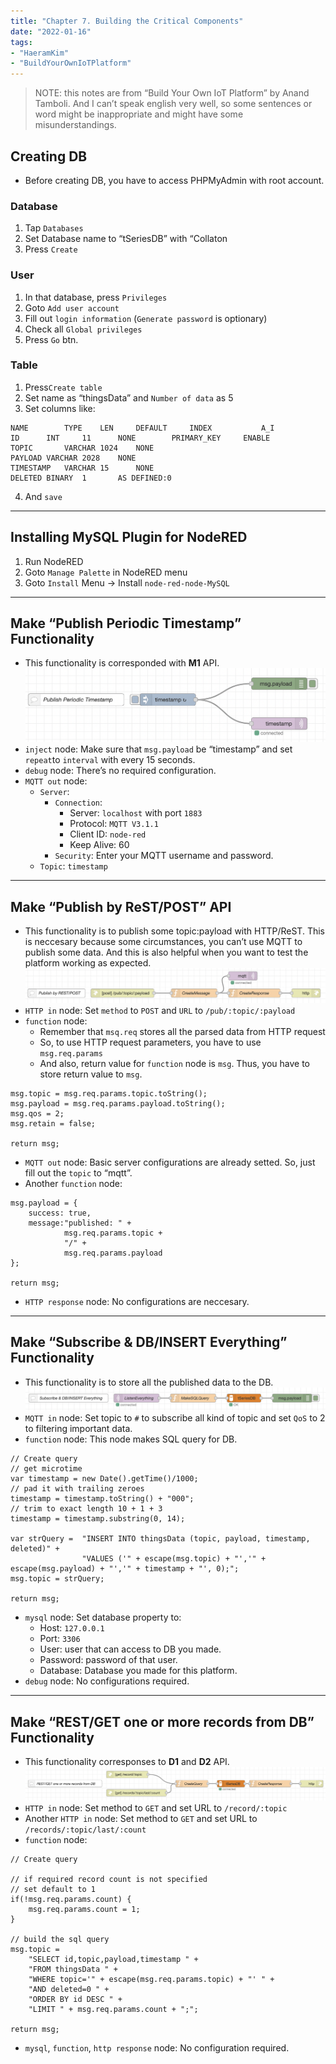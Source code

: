 ```yaml
---
title: "Chapter 7. Building the Critical Components"
date: "2022-01-16"
tags:
- "HaeramKim"
- "BuildYourOwnIoTPlatform"
---
```

> NOTE: this notes are from “Build Your Own IoT Platform” by Anand Tamboli. And I can’t speak english very well, so some sentences or word might be inappropriate and might have some misunderstandings.  

## Creating DB
* Before creating DB, you have to access PHPMyAdmin with root account.
### Database
1. Tap `Databases`
2. Set Database name to “tSeriesDB” with “Collaton
3. Press `Create`
### User
1. In that database, press `Privileges`
2. Goto `Add user account`
3. Fill out `login information` (`Generate password` is optionary)
4. Check all `Global privileges`
5. Press `Go` btn.
### Table
1. Press`Create table`
2. Set name as “thingsData” and `Number of data` as 5
3. Set columns like:
```
NAME		TYPE	LEN		DEFAULT		INDEX			A_I
ID		INT		11		NONE		PRIMARY_KEY		ENABLE
TOPIC		VARCHAR	1024	NONE
PAYLOAD	VARCHAR	2028	NONE
TIMESTAMP	VARCHAR	15		NONE
DELETED	BINARY	1		AS DEFINED:0
```
4. And `save`
- - - -
## Installing MySQL Plugin for NodeRED
1. Run NodeRED
2. Goto `Manage Palette` in NodeRED menu
3. Goto `Install` Menu -> Install `node-red-node-MySQL`
- - - -
## Make “Publish Periodic Timestamp” Functionality
* This functionality is corresponded with **M1** API.
![](index/Screen%20Shot%202022-01-16%20at%207.45.50%20PM.png)
* `inject` node: Make sure that `msg.payload` be “timestamp” and set `repeat`to `interval` with every 15 seconds.
* `debug` node: There’s no required configuration.
* `MQTT out` node: 
	* `Server`: 
		* `Connection`:
			* Server: `localhost` with port `1883`
			* Protocol: `MQTT V3.1.1`
			* Client ID: `node-red`
			* Keep Alive: 60
		* `Security`: Enter your MQTT username and password.
	* `Topic`: `timestamp`
- - - -
## Make “Publish by ReST/POST” API
* This functionality is to publish some topic:payload with HTTP/ReST. This is neccesary because some circumstances, you can’t use MQTT to publish some data. And this is also helpful when you want to test the platform working as expected.
![](index/Screen%20Shot%202022-01-16%20at%207.56.42%20PM.png)
* `HTTP in` node: Set `method` to `POST` and `URL` to `/pub/:topic/:payload`
* `function` node:
	* Remember that `msq.req` stores all the parsed data from HTTP request
	* So, to use HTTP request parameters, you have to use `msg.req.params`
	* And also, return value for `function` node is `msg`. Thus, you have to store return value to `msg`.
```
msg.topic = msg.req.params.topic.toString();
msg.payload = msg.req.params.payload.toString();
msg.qos = 2;
msg.retain = false;

return msg;
```
* `MQTT out` node: Basic server configurations are already setted. So, just fill out the `topic` to “mqtt”.
* Another `function` node: 
```
msg.payload = {
    success: true,
    message:"published: " +
            msg.req.params.topic + 
            "/" + 
            msg.req.params.payload
};

return msg;
```
* `HTTP response` node: No configurations are neccesary.
- - - -
## Make “Subscribe & DB/INSERT Everything” Functionality
* This functionality is to store all the published data to the DB.
![](index/Screen%20Shot%202022-01-16%20at%208.20.09%20PM.png)
* `MQTT in` node: Set topic to `#` to subscribe all kind of topic and set `QoS` to 2 to filtering important data.
* `function` node: This node makes SQL query for DB.
```
// Create query
// get microtime
var timestamp = new Date().getTime()/1000;
// pad it with trailing zeroes
timestamp = timestamp.toString() + "000";
// trim to exact length 10 + 1 + 3
timestamp = timestamp.substring(0, 14);

var strQuery =  "INSERT INTO thingsData (topic, payload, timestamp, deleted)" +
                "VALUES ('" + escape(msg.topic) + "','" + escape(msg.payload) + "','" + timestamp + "', 0);";
msg.topic = strQuery;

return msg;
```
* `mysql` node: Set database property to:
	* Host: `127.0.0.1`
	* Port: `3306`
	* User: user that can access to DB you made.
	* Password: password of that user.
	* Database: Database you made for this platform.
* `debug` node: No configurations required.
- - - -
## Make “REST/GET one or more records from DB” Functionality
* This functionality corresponses to **D1** and **D2** API.
![](index/Screen%20Shot%202022-01-16%20at%208.26.41%20PM.png)
* `HTTP in` node: Set method to `GET` and set URL to `/record/:topic`
* Another `HTTP in` node: Set method to `GET` and set URL to `/records/:topic/last/:count`
* `function` node: 
```
// Create query

// if required record count is not specified
// set default to 1
if(!msg.req.params.count) {
    msg.req.params.count = 1;
}

// build the sql query
msg.topic =
    "SELECT id,topic,payload,timestamp " +
    "FROM thingsData " +
    "WHERE topic='" + escape(msg.req.params.topic) + "' " +
    "AND deleted=0 " +
    "ORDER BY id DESC " +
    "LIMIT " + msg.req.params.count + ";";

return msg;
```
* `mysql`, `function`, `http response` node: No configuration required.
